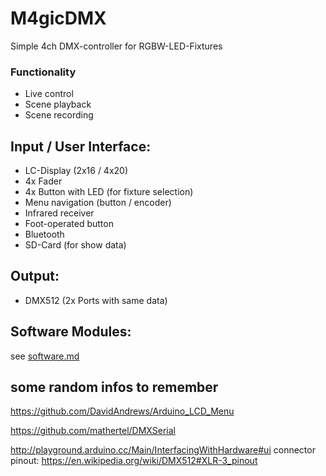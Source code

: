 # M4gicDMX
Simple 4ch DMX-controller for RGBW-LED-Fixtures

### Functionality
- Live control
- Scene playback
- Scene recording

## Input / User Interface:
- LC-Display (2x16 / 4x20)
- 4x Fader
- 4x Button with LED (for fixture selection)
- Menu navigation (button / encoder)
- Infrared receiver
- Foot-operated button
- Bluetooth
- SD-Card (for show data)

## Output:
- DMX512 (2x Ports with same data)

## Software Modules:
see [software.md](software.md)


## some random infos to remember
https://github.com/DavidAndrews/Arduino_LCD_Menu

https://github.com/mathertel/DMXSerial

http://playground.arduino.cc/Main/InterfacingWithHardware#ui
connector pinout:
https://en.wikipedia.org/wiki/DMX512#XLR-3_pinout
